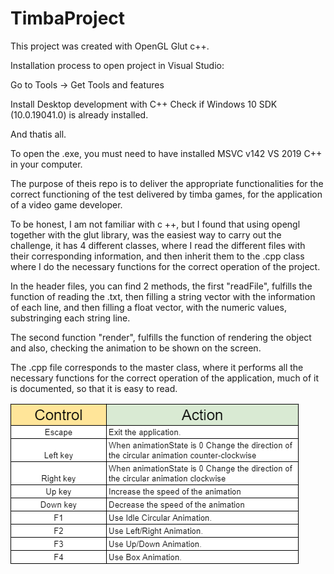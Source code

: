 # TimbaProject

This project was created with OpenGL Glut c++.

Installation process to open project in Visual Studio:

Go to Tools -> Get Tools and features

Install Desktop development with C++
Check if Windows 10 SDK (10.0.19041.0) is already installed.

And thatis all.

To open the .exe, you must need to have installed MSVC v142 VS 2019 C++ in your computer.

The purpose of theis repo is to deliver the appropriate functionalities 
for the correct functioning of the test delivered by timba games, 
for the application of a video game developer.

To be honest, I am not familiar with c ++, but I found that using opengl together with the glut library, 
was the easiest way to carry out the challenge, it has 4 different classes, where I read the different 
files with their corresponding information, and then inherit them to the .cpp class where I do the necessary 
functions for the correct operation of the project.

In the header files, you can find 2 methods, the first "readFile", 
fulfills the function of reading the .txt, then filling a string vector with 
the information of each line, and then filling a float vector, with the numeric values, 
substringing each string line.

The second function "render", fulfills the function of rendering the object and also, 
checking the animation to be shown on the screen.

The .cpp file corresponds to the master class, where it performs all the necessary 
functions for the correct operation of the application, much of it is documented, so that it is easy to read.

![Cheat Sheet](Cheatsheet.PNG)
